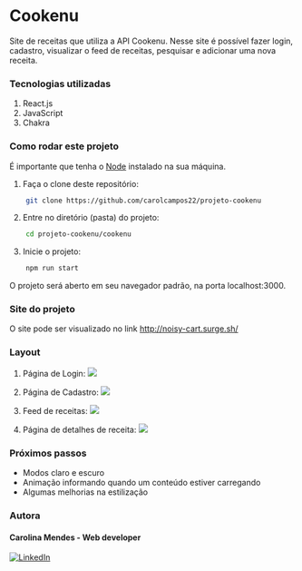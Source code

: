 # Cookenu

Site de receitas que utiliza a API Cookenu. Nesse site é possível fazer login, cadastro, visualizar o feed de receitas, pesquisar e adicionar uma nova receita.

### Tecnologias utilizadas
1. React.js
2. JavaScript
3. Chakra

### Como rodar este projeto
É importante que tenha o [Node](https://nodejs.org/en) instalado na sua máquina.
1. Faça o clone deste repositório:
```bash
    git clone https://github.com/carolcampos22/projeto-cookenu
```
2. Entre no diretório (pasta) do projeto:
```bash
    cd projeto-cookenu/cookenu
```
3. Inicie o projeto:
```bash
    npm run start
```
O projeto será aberto em seu navegador padrão, na porta localhost:3000. 

### Site do projeto
O site pode ser visualizado no link http://noisy-cart.surge.sh/

### Layout
1. Página de Login:
![](./src/assets/login-page.png)

2. Página de Cadastro:
![](./src/assets/signup-page.png)

3. Feed de receitas:
![](./src/assets/feed.png)

4. Página de detalhes de receita:
![](./src/assets/recipe-details.png)

### Próximos passos
- Modos claro e escuro
- Animação informando quando um conteúdo estiver carregando
- Algumas melhorias na estilização

### Autora
#### Carolina Mendes - Web developer
[![LinkedIn](https://img.shields.io/badge/LinkedIn-000?style=for-the-badge&logo=linkedin&logoColor=0E76A8)](https://www.linkedin.com/in/dev-carolina-mendes/)

